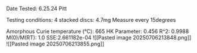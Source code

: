 Date Tested: 6.25.24 Pitt

Testing conditions:
4 stacked discs: 4.7mg
Measure every 15degrees

Amorphous Curie temperature (°C): 665
HK Parameter: 0.456
R^2: 0.9988
M(0)/M(RT): 1.0
SSE:2.661182e-04
![[Pasted image 20250706213848.png]]
![[Pasted image 20250706213855.png]]
